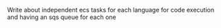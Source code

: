 Write about independent ecs tasks for each language for code execution and having an sqs queue for each one